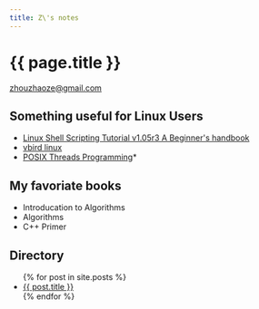 ```yaml
---
title: Z\'s notes
---
```

# {{ page.title }}
<zhouzhaoze@gmail.com>
## Something useful for Linux Users

* [Linux Shell Scripting Tutorial v1.05r3 A Beginner's handbook](http://www.freeos.com/guides/lsst/)
* [vbird linux](http://vbird.dic.ksu.edu.tw/)
* [POSIX Threads Programming](https://computing.llnl.gov/tutorials/pthreads/)* 


## My favoriate books
  * Introducation to Algorithms
  * Algorithms
  * C++ Primer

## Directory
<ul>
  {% for post in site.posts %}
    <li>
      <a href="{{ post.url }}">{{ post.title }}</a>
    </li>
  {% endfor %}
</ul>
